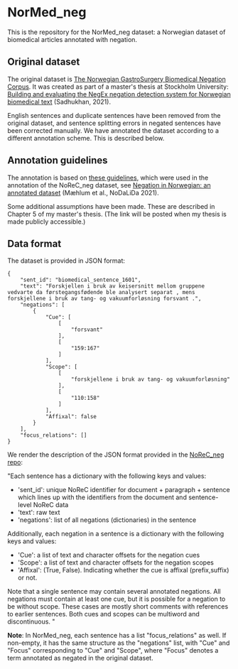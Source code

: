 # NorMed_neg
This is the repository for the NorMed_neg dataset: a Norwegian dataset of biomedical articles annotated with negation.


## Original dataset
The original dataset is [The Norwegian GastroSurgery Biomedical Negation Corpus](https://github.com/DebaratiSJ/NegEx-on-Norwegian-biomedical-text/blob/main/Gold%20standard%20biomedical%20corpus/Norwegian%20GastroSurgery%20Biomedical%20Negation%20Corpus.txt). It was created as part of a master's thesis at Stockholm University: [Building and evaluating the NegEx negation detection system for Norwegian biomedical text](https://daisy.dsv.su.se/fil/visa?id=233579) (Sadhukhan, 2021).

English sentences and duplicate sentences have been removed from the original dataset, and sentence splitting errors in negated sentences have been corrected manually. We have annotated the dataset according to a different annotation scheme. This is described below.

## Annotation guidelines
The annotation is based on [these guidelines](https://github.com/ltgoslo/norec_neg/blob/main/annotation_guidelines/guidelines_neg.md), which were used in the annotation of the NoReC_neg dataset, see [Negation in Norwegian: an annotated dataset](https://aclanthology.org/2021.nodalida-main.30) (Mæhlum et al., NoDaLiDa 2021).

Some additional assumptions have been made. These are described in Chapter 5 of my master's thesis. (The link will be posted when my thesis is made publicly accessible.)

## Data format
The dataset is provided in JSON format:

    {
        "sent_id": "biomedical_sentence_1601",
        "text": "Forskjellen i bruk av keisersnitt mellom gruppene vedvarte da førstegangsfødende ble analysert separat , mens forskjellene i bruk av tang- og vakuumforløsning forsvant .",
        "negations": [
            {
                "Cue": [
                    [
                        "forsvant"
                    ],
                    [
                        "159:167"
                    ]
                ],
                "Scope": [
                    [
                        "forskjellene i bruk av tang- og vakuumforløsning"
                    ],
                    [
                        "110:158"
                    ]
                ],
                "Affixal": false
            }
        ],
        "focus_relations": []
    }

We render the description of the JSON format provided in the [NoReC_neg repo](https://github.com/ltgoslo/norec_neg/tree/main#json-format):

"Each sentence has a dictionary with the following keys and values:

- 'sent_id': unique NoReC identifier for document + paragraph + sentence which lines up with the identifiers from the document and sentence-level NoReC data
- 'text': raw text
- 'negations': list of all negations (dictionaries) in the sentence

Additionally, each negation in a sentence is a dictionary with the following keys and values:

- 'Cue': a list of text and character offsets for the negation cues
- 'Scope': a list of text and character offsets for the negation scopes
- 'Affixal': (True, False). Indicating whether the cue is affixal (prefix,suffix) or not.

Note that a single sentence may contain several annotated negations. All negations must contain at least one cue, but it is possible for a negation to be without scope. These cases are mostly short comments with references to earlier sentences. Both cues and scopes can be multiword and discontinuous.
"


**Note**: In NorMed_neg, each sentence has a list "focus_relations" as well. If non-empty, it has the same structure as the "negations" list, with "Cue" and "Focus" corresponding to "Cue" and "Scope", where "Focus" denotes a term annotated as negated in the original dataset. 
